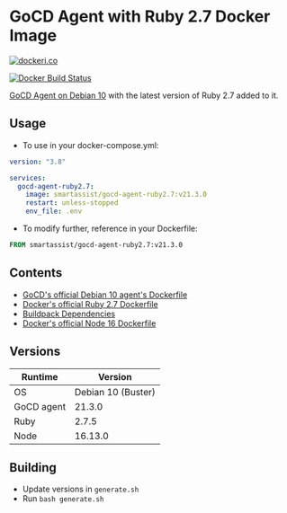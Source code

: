 # GoCD Agent with Ruby 2.7 Docker Image

[![dockeri.co](https://dockeri.co/image/smartassist/gocd-agent-ruby2.7)](https://hub.docker.com/r/smartassist/gocd-agent-ruby2.7)

[![Docker Build Status](https://github.com/smartassistco/docker-gocd-agent-ruby2.7/actions/workflows/docker-image.yml/badge.svg)](https://github.com/smartassistco/docker-gocd-agent-ruby2.7/actions/workflows/docker-image.yml)

[GoCD Agent on Debian 10](https://hub.docker.com/r/gocd/gocd-agent-debian-10) with the latest version of Ruby 2.7 added to
it.

## Usage

- To use in your docker-compose.yml:

```yaml
version: "3.8"

services:
  gocd-agent-ruby2.7:
    image: smartassist/gocd-agent-ruby2.7:v21.3.0
    restart: unless-stopped
    env_file: .env
```

- To modify further, reference in your Dockerfile:

```dockerfile
FROM smartassist/gocd-agent-ruby2.7:v21.3.0
```

## Contents

- [GoCD's official Debian 10 agent's Dockerfile](https://hub.docker.com/r/gocd/gocd-agent-debian-10)
- [Docker's official Ruby 2.7 Dockerfile](https://github.com/docker-library/ruby/raw/master/2.7/buster/Dockerfile)
- [Buildpack Dependencies](https://github.com/docker-library/buildpack-deps/raw/master/debian/buster/Dockerfile)
- [Docker's official Node 16 Dockerfile](https://github.com/nodejs/docker-node/raw/main/16/buster/Dockerfile)

## Versions

| Runtime    | Version |
|------------|---------|
| OS      | Debian 10 (Buster)  |
| GoCD agent | 21.3.0 |
| Ruby       | 2.7.5  |
| Node       | 16.13.0  |

## Building

- Update versions in `generate.sh`
- Run `bash generate.sh`
